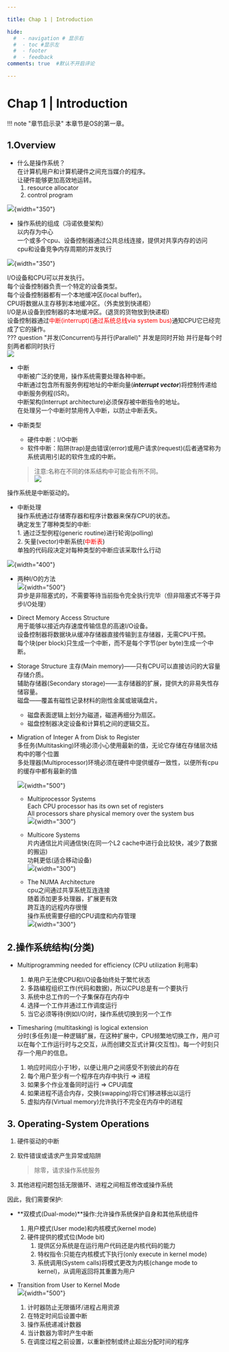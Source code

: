 ```yaml
---

title: Chap 1 | Introduction

hide:
  #  - navigation # 显示右
  #  - toc #显示左
  #  - footer
  #  - feedback  
comments: true  #默认不开启评论

---
```


<h1 id="欢迎">Chap 1 | Introduction</h1>

!!! note "章节启示录"
    <!-- === "Tab 1" -->
        <!-- Markdown **content**. -->
    <!-- === "Tab 2"
        More Markdown **content**. -->
    本章节是OS的第一章。

## 1.Overview
* 什么是操作系统？    
    在计算机用户和计算机硬件之间充当媒介的程序。  
    让硬件能够更加高效地运转。
    1. resource allocator
    2. control program

![](./img/1.png){width="350"}

* 操作系统的组成（冯诺依曼架构）  
    以内存为中心   
    一个或多个cpu、设备控制器通过公共总线连接，提供对共享内存的访问    
    cpu和设备竞争内存周期的并发执行   

![](./img/2.png){width="350"}

I/O设备和CPU可以并发执行。    
每个设备控制器负责一个特定的设备类型。   
每个设备控制器都有一个本地缓冲区(local buffer)。   
CPU将数据从主存移到本地缓冲区。（外卖放到快递柜）  
I/O是从设备到控制器的本地缓冲区。(退货的货物放到快递柜)         
设备控制器通过<font color = "red">中断(interrupt)(通过系统总线via system bus)</font>通知CPU它已经完成了它的操作。   
??? question "并发(Concurrent)与并行(Parallel)"
    并发是同时开始
    并行是每个时刻两者都同时执行  
    ![](./img/3.png)


* 中断   
    中断被广泛的使用，操作系统需要处理各种中断。      
    中断通过包含所有服务例程地址的中断向量(***interrupt vector***)将控制传递给中断服务例程(ISR)。    
    中断架构(Interrupt architecture)必须保存被中断指令的地址。    
    在处理另一个中断时禁用传入中断，以防止中断丢失。 

* 中断类型   
    * 硬件中断：I/O中断   
    * 软件中断：陷阱(trap)是由错误(error)或用户请求(request)(后者通常称为系统调用)引起的软件生成的中断。  
    >注意:名称在不同的体系结构中可能会有所不同。   
    ![](./img/4.png)   

操作系统是中断驱动的。

* 中断处理   
    操作系统通过存储寄存器和程序计数器来保存CPU的状态。      
    确定发生了哪种类型的中断:   
          1. 通过泛型例程(generic routine)进行轮询(polling)   
          2. 矢量(vector)中断系统(<font color = "red">中断表</font>)     
    单独的代码段决定对每种类型的中断应该采取什么行动
    
![](./img/5.png){width="400"}


* 两种I/O的方法    
![](./img/6.png){width="500"}    
异步是非阻塞式的，不需要等待当前指令完全执行完毕（但非阻塞式不等于异步I/O处理）

* Direct Memory Access Structure    
用于能够以接近内存速度传输信息的高速I/O设备。     
设备控制器将数据块从缓冲存储器直接传输到主存储器，无需CPU干预。    
每个块(per block)只生成一个中断，而不是每个字节(per byte)生成一个中断。 

* Storage Structure
主存(Main memory)——只有CPU可以直接访问的大容量存储介质。      
辅助存储器(Secondary storage)——主存储器的扩展，提供大的非易失性存储容量。   
磁盘——覆盖有磁性记录材料的刚性金属或玻璃盘片。   
    * 磁盘表面逻辑上划分为磁道，磁道再细分为扇区。  
    * 磁盘控制器决定设备和计算机之间的逻辑交互。  

* Migration of Integer A from Disk to Register   
    多任务(Multitasking)环境必须小心使用最新的值，无论它存储在存储层次结构中的哪个位置       
    多处理器(Multiprocessor)环境必须在硬件中提供缓存一致性，以便所有cpu的缓存中都有最新的值

    ![](./img/7.png){width="500"}

    * Multiprocessor Systems   
    Each CPU processor has its own set of registers  
    All processors share physical memory over the system bus  
    ![](./img/8.png){width="300"}  

    * Multicore Systems  
    片内通信比片间通信快(在同一个L2 cache中进行会比较快，减少了数据的搬运)   
    功耗更低(适合移动设备)   
    ![](./img/9.png){width="300"}  

    * The NUMA Architecture  
    cpu之间通过共享系统互连连接  
    随着添加更多处理器，扩展更有效  
    跨互连的远程内存很慢    
    操作系统需要仔细的CPU调度和内存管理   
    ![](./img/10.png){width="300"}  

## 2.操作系统结构(分类)
* Multiprogramming needed for efficiency (CPU utilization 利用率)   
    1. 单用户无法使CPU和I/O设备始终处于繁忙状态     
    2. 多路编程组织工作(代码和数据)，所以CPU总是有一个要执行     
    3. 系统中总工作的一个子集保存在内存中   
    4. 选择一个工作并通过工作调度运行   
    5. 当它必须等待(例如I/O)时，操作系统切换到另一个工作   

* Timesharing (multitasking) is logical extension     
    分时(多任务)是一种逻辑扩展，在这种扩展中，CPU频繁地切换工作，用户可以在每个工作运行时与之交互，从而创建交互式计算(交互性)。每一个时刻只存一个用户的信息。  
    1. 响应时间应小于1秒，以便让用户之间感受不到彼此的存在  
    2. 每个用户至少有一个程序在内存中执行 => 进程  
    3. 如果多个作业准备同时运行 => CPU调度  
    4. 如果进程不适合内存，交换(swapping)将它们移进移出以运行   
    5. 虚拟内存(Virtual memory)允许执行不完全在内存中的进程   

## 3. Operating-System Operations
1. 硬件驱动的中断  
2. 软件错误或请求产生异常或陷阱 
  
    >除零，请求操作系统服务

3. 其他进程问题包括无限循环、进程之间相互修改或操作系统

因此，我们需要保护:   

* **双模式(Dual-mode)**操作:允许操作系统保护自身和其他系统组件   
    1. 用户模式(User mode)和内核模式(kernel mode)
    2. 硬件提供的模式位(Mode bit)
        1. 提供区分系统是在运行用户代码还是内核代码的能力
        2. 特权指令:只能在内核模式下执行(only execute in kernel mode)
        3. 系统调用(System calls)将模式更改为内核(change mode to kernel)，从调用返回将其重置为用户

* Transition from User to Kernel Mode      
    ![](./img/11.png){width="500"}      
    1. 计时器防止无限循环/进程占用资源   
    2. 在特定时间后设置中断    
    3. 操作系统递减计数器
    4. 当计数器为零时产生中断
    5. 在调度过程之前设置，以重新控制或终止超出分配时间的程序

